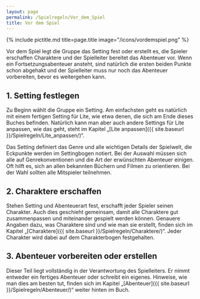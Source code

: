 ```yaml
---
layout: page
permalink: /Spielregeln/Vor_dem_Spiel
title: Vor dem Spiel
---
```


{% include pictitle.md title=page.title image="/icons/vordemspiel.png" %}

Vor dem Spiel legt die Gruppe das Setting fest oder erstellt es, die Spieler erschaffen Charaktere und der Spielleiter bereitet das Abenteuer vor. Wenn ein Fortsetzungsabenteuer ansteht, sind natürlich die ersten beiden Punkte schon abgehakt und der Spielleiter muss nur noch das Abenteuer vorbereiten, bevor es weitergehen kann.

## 1. Setting festlegen

Zu Beginn wählt die Gruppe ein Setting. Am einfachsten geht es natürlich mit einem fertigen Setting für Lite, wie etwa denen, die sich am Ende dieses Buches befinden. Natürlich kann man aber auch andere Settings für Lite anpassen, wie das geht, steht im Kapitel „[Lite anpassen]({{ site.baseurl }}/Spielregeln/Lite_anpassen/)“.

Das Setting definiert das Genre und alle wichtigen Details der Spielwelt, die Eckpunkte werden im Settingbogen notiert. Bei der Auswahl müssen sich alle auf Genrekonventionen und die Art der erwünschten Abenteuer einigen. Oft hilft es, sich an allen bekannten Büchern und Filmen zu orientieren. Bei der Wahl sollten alle Mitspieler teilnehmen.

## 2. Charaktere erschaffen

Stehen Setting und Abenteuerart fest, erschafft jeder Spieler seinen Charakter. Auch dies geschieht gemeinsam, damit alle Charaktere gut zusammenpassen und miteinander gespielt werden können. Genauere Angaben dazu, was Charaktere sind und wie man sie erstellt, finden sich im Kapitel „[Charaktere]({{ site.baseurl }}/Spielregeln/Charaktere/)“. Jeder Charakter wird dabei auf dem Charakterbogen festgehalten.

## 3. Abenteuer vorbereiten oder erstellen

Dieser Teil liegt vollständig in der Verantwortung des Spielleiters. Er nimmt entweder ein fertiges Abenteuer oder schreibt ein eigenes. Hinweise, wie man dies am besten tut, finden sich im Kapitel „[Abenteuer]({{ site.baseurl }}/Spielregeln/Abenteuer/)“ weiter hinten im Buch.
